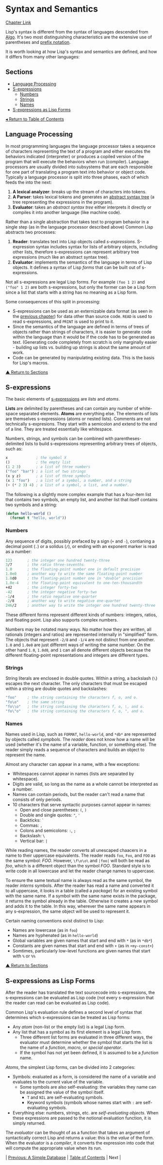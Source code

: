 # Syntax and Semantics
[Chapter Link](http://www.gigamonkeys.com/book/syntax-and-semantics.html)

Lisp's syntax is different from the syntax of languages descended from [Algo](https://en.wikipedia.org/wiki/ALGOL). It's two most distinguishing characteristics are the extensive use of parentheses and [prefix notation](https://en.wikipedia.org/wiki/Polish_notation).

It is worth looking at how Lisp's syntax and semantics are defined, and how it differs from many other languages:

## Sections
* [Language Processing](#language-processing)
* [S-expressions](#s-expressions)
  * [Numbers](#numbers)
  * [Strings](#strings)
  * [Names](#names)
* [S-expressions as Lisp Forms](#s-expressions-as-lisp-forms)

[◂ Return to Table of Contents](../README.md)

## Language Processing
In most programming languages the language processor takes a sequence of characters representing the text of a program and either executes the behaviors indicated (interpreter) or produces a copiled version of the program that will execute the behaviors when run (compiler). Language processors are usually divided into subsystems that are each responsible for one part of translating a program text into behavior or object code. Typically a language processor is split into three phases, each of which feeds the into the next:
1. **A lexical analyzer**: breaks up the stream of characters into tokens.
2. **A Parser**: takes lexical tokens and generates an [abstract syntax tree](https://en.wikipedia.org/wiki/Abstract_syntax_tree) (a tree representing the expressions in the program).
3. **Evaluator**: takes an _abstract syntax tree_ either interprets it directly or compiles it into another language (like machine code).

Rather than a single abstraction that takes text to program behavior in a single step (as in the language processor described above) Common Lisp abstracts two processes:
1. **Reader**: translates text into Lisp objects called _s-expressions_. S-expression syntax includes syntax for lists of arbitrary objects, including other lists, therefore s-expressions can represent arbitrary tree expressions (much like an abstract syntax tree).
2. **Evaluator**: implements the semantics of the language in terms of Lisp objects. It defines a syntax of Lisp _forms_ that can be built out of s-expressions.

Not all s-expressions are legal Lisp forms. For example `(foo 1 2)` and `("foo" 1 2)` are both s-expressions, but only the former can be a Lisp form since a list that starts with a string has no meaning as a Lisp form.

Some consequences of this split in processing:
* S-expressions can be used as an externizable data format (as seen in the [previous chapter](../03/README.md#saving-and-loading-the-database)) for data other than source code. `READ` is used to read s-expressions, and `PRINT` is used to print to it.
* Since the semantics of the language are defined in terms of trees of objects rather than strings of characters, it is easier to generate code within the language than it would be if the code has to be generated as text. (Generating code completely from scratch is only marginally easier - building up lists vs. building up strings is about the same amount of work.
* Code can be generated by manipulating existing data. This is the basis for Lisp's macros.

[▲ Return to Sections](#sections)

## S-expressions
The basic elements of [s-expressions](https://en.wikipedia.org/wiki/S-expression) are _lists_ and _atoms_.

**Lists** are delimited by parentheses and can contain any number of white-space separated elements. **Atoms** are everything else. The elements of lists are themselves s-expressions (atoms or nested lists). Comments are not technically s-expresions. They start with a semicolon and extend to the end of a line. They are treated essentially like whitespace.

Numbers, strings, and symbols can be combined with parentheses-delimited lists to build s-expressions representing arbitrary trees of objects, such as:
```lisp
x             ; the symbol X
()            ; the empty list
(1 2 3)       ; a list of three numbers
("foo" "bar") ; a list of two strings
(x y z)       ; a list of three symbols
(x 1 "foo")   ; a list of a symbol, a number, and a string
(+ (* 2 3) 4) ; a list of a symbol, a list, and a number.
```

The following is a slightly more complex example that has a four-item list that contains two symbols, an empty list, and another list that itself contains two symbols and a string:
```lisp
(defun hello-world ()
  (format t "hello, world"))
```

### Numbers
Any sequence of digits, possibly prefaced by a sign (`+` and `-`), contianing a decimal point (`.`) or a solidus (`/`), or ending with an exponent marker is read as a number:
```lisp
123       ; the integer one hundred twenty-three
3/7       ; the ratio three-sevenths
1.0       ; the floating-point number one in default precision
1.0e0     ; another way to write the same floating-point number
1.0d0     ; the floating-point number one in "double" precision
1.0e-4    ; the floating-point equivalent to one-ten-thousandth
+42       ; the integer forty-two
-42       ; the integer negative forty-two
-1/4      ; the ratio negative one-quarter
-2/8      ; another way to write negative one-quarter
246/2     ; another way to write the integer one hundred twenty-three
```

These different forms represent different kinds of numbers: integers, ratios, and floating point. Lisp also supports complex numbers.

Numbers may be notated many ways. No matter how they are written, all rationals (integers and ratios) are represented internally in "simplified" form. The objects that represent `-2/8` and `-1/4` are not distinct from one another. `1.0` and `1.0e0` are just different ways of writing the same number. On the other hand `1.0`, `1.0d0`, and `1` can all denote different objects because the different floating-point representations and integers are different types.

### Strings
String literals are enclosed in double quotes. Within a string, a backslash (`\`) escapes the next character. The only characters that must be escaped within a string are double quotes and backslashes:
```lisp
"foo"     ; the string containing the characters f, o, and o.
"fo\o"    ; the same string
"fo\\o"   ; the string containing the characters f, o, \, and o.
"fo\"o"   ; the string containing the characters f, o, ", and o.
```

### Names
Names used in Lisp, such as `FORMAT`, `hello-world`, and `*db*` are represented by objects called _sympbols_. The _reader_ does not know how a name will be used (whether it's the name of a variable, function, or something else). The reader simply reads a sequence of characters and builds an object to represent the name.

Almost any character can appear in a name, with a few exceptions:
* Whitespaces cannot appear in names (lists are separated by whitespace).
* Digits are valid, so long as the name as a whole cannot be interpreted as a number.
* Names can contain periods, but the reader can't read a name that consists of only periods.
* 10 characters that serve syntactic purposes cannot appear in names:
  * Open and close parentheses: `(`, `)`
  * Double and single quotes: `"`, `'`
  * Backticks: `` ` ``
  * Commas: `,`
  * Colons and semicolons: `:`, `;`
  * Backslash: `\`
  * Vertical bar: `|`

While reading names, the reader converts all unescaped chaacers in a name to their uppercase equivalents. The reader reads `foo`, `Foo`, and `FOO` as the same symbol: _FOO_. However, `\f\o\o\` and `|foo|` will both be read as _foo_, which is a different object than the symbol _FOO_. Standard style is to write code in all lowercase and let the reader change names to uppercase.

To ensure the same textual name is always read as the same symbol, the reader _interns_ symbols. After the reader has read a name and converted it to all uppercase, it looks in a table (called a _package_) for an existing symbol with the same name. If a symbol with the same name exists in the package, it returns the symbol already in the table. Otherwise it creates a new symbol and adds it to the table. In this way, wherever the same name appears in any s-expression, the same object will be used to represent it.

Certain naming conventions exist distinct to Lisp:
* Names are lowercase (as in `foo`)
* Names are hyphenated (as in `hello-world`)
* Global variables are given names that start and end with `*` (as in `*db*`)
* Constants are given names that start and end with `+` (as in `+my-const+`)
* Somtimes, particularly low-level functions are given names that start with `%` or `%%`

[▲ Return to Sections](#sections)

## S-expressions as Lisp Forms

After the reader has translated the text sourcecode into s-expressions, the s-expressions can be evaluated as Lisp code (not every s-expression that the reader can read can be evaluated as Lisp code).

Common Lisp's evaluation rule defines a second level of syntax that determines which s-expressions can be treated as Lisp forms:
* Any _atom_ (non-list or the empty list) is a legal Lisp form.
* Any list that has a symbol as its first element is a legal Lisp form.
  * Three different list forms are evaluated in three different ways, the evaluator must determine whether the symbol that starts the list is the name of a _function_, _macro_, or _special operator_.
  * If the symbol has not yet been defined, it is assumed to be a _function_ name.

_Atoms_, the simplest Lisp forms, can be divided into 2 categories:
* Symbols: evaluated as a form, is considered the name of a variable and evaluates to the current value of the variable.
  * Some symbols are also self-evaluating: the variables they name can be assigned the value of the symbol itself.
    * `T` and `NIL` are self-evaluating symbols.
    * Keyword symbols (symbols whose names start with `:` are self-evaluating symbols.
* Everything else: numbers, strings, etc. are _self-eveluating objects_. When these expressions are passed to the notional evaluation function, it is simply returned.

The _evaluator_ can be thought of as a function that takes an argument of syntactically correct Lisp and returns a value: this is the _value_ of the form. When the evaluator is a _compiler_, it converts the expression into code that will compute the appropriate value when its run.

| [Previous: A Simple Database](../03/README.md) | [Table of Contents](../README.md#notes) | Next |
